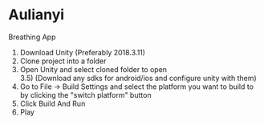 # Aulianyi
Breathing App

1) Download Unity (Preferably 2018.3.11)  
2) Clone project into a folder  
3) Open Unity and select cloned folder to open  
3.5) (Download any sdks for android/ios and configure unity with them)  
4) Go to File -> Build Settings and select the platform you want to build to by clicking the "switch platform" button  
5) Click Build And Run  
6) Play  

